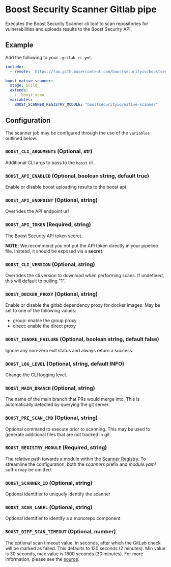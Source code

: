 # Boost Security Scanner Gitlab pipe

Executes the Boost Security Scanner cli tool to scan repositories for
vulnerabilities and uploads results to the Boost Security API.

## Example

Add the following to your `.gitlab-ci.yml`:

```yml
include:
  - remote: 'https://raw.githubusercontent.com/boostsecurityio/boostsec-scanner-gitlab/main/scanner.yml'

boost-native-scanner:
  stage: build
  extends:
    - .boost_scan
  variables:
    BOOST_SCANNER_REGISTRY_MODULE: "boostsecurityio/native-scanner"
```

## Configuration

The scanner job may be configured through the use of the `variables` outlined below:

### `BOOST_CLI_ARGUMENTS` (Optional, str)

Additional CLI args to pass to the `boost` cli.

### `BOOST_API_ENABLED` (Optional, boolean string, default true)

Enable or disable boost uploading results to the boost api

### `BOOST_API_ENDPOINT` (Optional, string)

Overrides the API endpoint url

### `BOOST_API_TOKEN` (Required, string)

The Boost Security API token secret.

**NOTE**: We recommend you not put the API token directly in your pipeline
file. Instead, it should be exposed via a **secret**.

### `BOOST_CLI_VERSION` (Optional, string)

Overrides the cli version to download when performing scans. If undefined,
this will default to pulling "1".

### `BOOST_DOCKER_PROXY` (Optional, string)

Enable or disable the gitlab dependency proxy for docker images.
May be set to one of the following values:
- group: enable the group proxy
- direct: enable the direct proxy

### `BOOST_IGNORE_FAILURE` (Optional, boolean string, default false)

Ignore any non-zero exit status and always return a success.

### `BOOST_LOG_LEVEL` (Optional, string, default INFO)

Change the CLI logging level.

### `BOOST_MAIN_BRANCH` (Optional, string)

The name of the main branch that PRs would merge into. This is automatically
detected by querying the git server.

### `BOOST_PRE_SCAN_CMD` (Optional, string)

Optional command to execute prior to scanning. This may be used to generate
additional files that are not tracked in git.

### `BOOST_REGISTRY_MODULE` (Required, string)

The relative path towards a module within the [Scanner Registry](https://github.com/boostsecurityio/scanner-registry).
To streamline the configuration, both the _scanners_ prefix and _module.yaml_ suffix may be omitted.

### `BOOST_SCANNER_ID` (Optional, string)

Optional identifier to uniquely identify the scanner

### `BOOST_SCAN_LABEL` (Optional, string)

Optional identifier to identify a a monorepo component

### `BOOST_DIFF_SCAN_TIMEOUT` (Optional, number)

The optional scan timeout value, in seconds, after which the GitLab check will be marked as failed. This defaults to 120 seconds (2 minutes). Min value is 30 seconds, max value is 1800 seconds (30 minutes). For more information, please see the [source](https://github.com/boostsecurityio/boostsec-scanner-cli/blob/main/boostsec/scanner/cli/parameters/cli.py).

